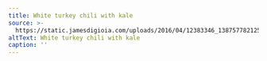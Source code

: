 ```yaml
---
title: White turkey chili with kale
source: >-
  https://static.jamesdigioia.com/uploads/2016/04/12383346_1387577821259798_1347429271_n.jpg
altText: White turkey chili with kale
caption: ''
---
```


